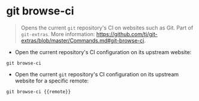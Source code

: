 # git browse-ci

> Opens the current `git` repository's CI on websites such as Git.
> Part of `git-extras`.
> More information: <https://github.com/tj/git-extras/blob/master/Commands.md#git-browse-ci>.

- Open the current repository's CI configuration on its upstream website:

`git browse-ci`

- Open the current `git` repository's CI configuration on its upstream website for a specific remote:

`git browse-ci {{remote}}`
